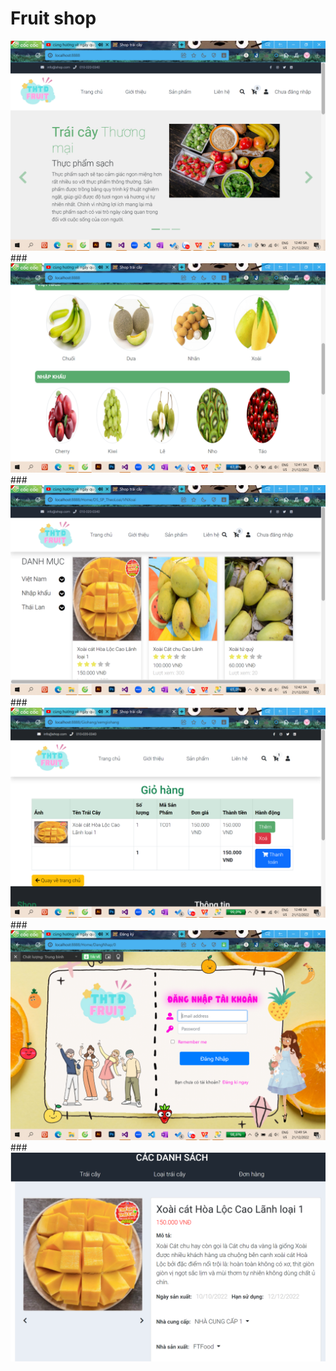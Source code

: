 # Fruit shop
<img src="./1.png"/>
###
<img src="./2.png"/>
###
<img src="./3.png"/>
###
<img src="./4.png"/>
###
<img src="./5.png"/>
###
<img src="./6.png"/>

